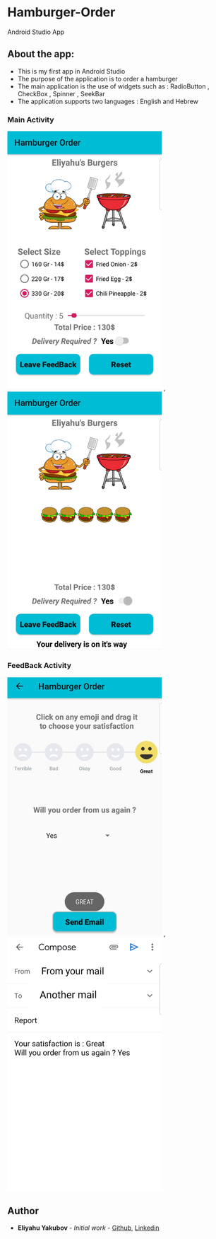 # Hamburger-Order
Android Studio App

## About the app:

- This is my first app in Android Studio 
- The purpose of the application is to order a hamburger 
- The main application is the use of widgets such as : RadioButton , CheckBox , Spinner , SeekBar 
- The application supports two languages : English and Hebrew


### Main Activity
<img src="https://github.com/EliYakubov7/Hamburger-Order/blob/master/screenshots/main_activity.jpg" width="350"> , <img src="https://github.com/EliYakubov7/Hamburger-Order/blob/master/screenshots/order_activity.jpg" width="350">


### FeedBack Activity
<img src="https://github.com/EliYakubov7/Hamburger-Order/blob/master/screenshots/feedback_activity.jpg" width="350"> ,<img src="https://github.com/EliYakubov7/Hamburger-Order/blob/master/screenshots/mail_activity.jpg" width="350">

## Author

* **Eliyahu Yakubov** - *Initial work* - [Github](https://github.com/EliYakubov7), [Linkedin](https://www.linkedin.com/in/eli-yakubov-961908173)

